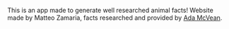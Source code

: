 This is an app made to generate well researched animal facts!
Website made by Matteo Zamaria, facts researched and provided by [Ada McVean](https://adamcvean.wordpress.com/).